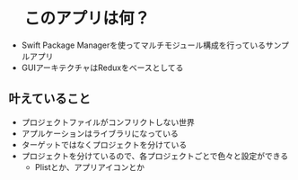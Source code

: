 # 　このアプリは何？

- Swift Package Managerを使ってマルチモジュール構成を行っているサンプルアプリ
- GUIアーキテクチャはReduxをベースとしてる

## 叶えていること

- プロジェクトファイルがコンフリクトしない世界
- アプルケーションはライブラリになっている
- ターゲットではなくプロジェクトを分けている
- プロジェクトを分けているので、各プロジェクトごとで色々と設定ができる
  - Plistとか、アプリアイコンとか
